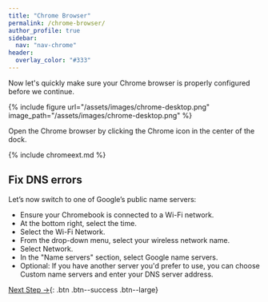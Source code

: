 ```yaml
---
title: "Chrome Browser"
permalink: /chrome-browser/
author_profile: true
sidebar:
  nav: "nav-chrome"
header:
  overlay_color: "#333"
---
```


Now let's quickly make sure your Chrome browser is properly configured before we continue.

{% include figure url="/assets/images/chrome-desktop.png" image_path="/assets/images/chrome-desktop.png" %}

Open the Chrome browser by clicking the Chrome icon in the center of the dock.

{% include chromeext.md %}

## Fix DNS errors

Let’s now switch to one of Google’s public name servers:

* Ensure your Chromebook is connected to a Wi-Fi network.
* At the bottom right, select the time.
* Select the Wi-Fi Network.
* From the drop-down menu, select your wireless network name.
* Select Network.
* In the "Name servers" section, select Google name servers.
* Optional: If you have another server you'd prefer to use, you can choose Custom name servers and enter your DNS server address.

[Next Step &rarr;](/chrome-go/){: .btn .btn--success .btn--large}

